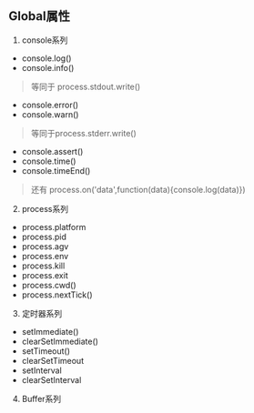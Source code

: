 ## Global属性
1. console系列
 * console.log()
 * console.info()
 > 等同于 process.stdout.write()
 * console.error()
 * console.warn()
 > 等同于process.stderr.write()
 * console.assert()
 * console.time()
 * console.timeEnd()
 > 还有 process.on('data',function(data){console.log(data)})

 2. process系列
 * process.platform
 * process.pid
 * process.agv
 * process.env
 * process.kill
 * process.exit
 * process.cwd()
 * process.nextTick()

 3. 定时器系列
 * setImmediate()
 * clearSetImmediate()
 * setTimeout()
 * clearSetTimeout
 * setInterval
 * clearSetInterval

 4. Buffer系列

